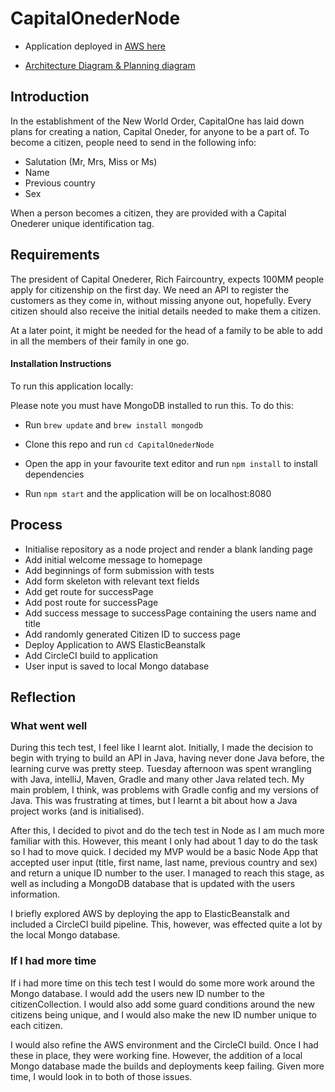 # CapitalOnederNode

* Application deployed in [AWS here](CapitalOneder-dev.eu-west-1.elasticbeanstalk.com)

* [Architecture Diagram & Planning diagram](https://github.com/lewmoore/CapitalOnederNode/public/images/)

## Introduction
In the establishment of the New World Order, CapitalOne has laid down plans for creating a nation, Capital Oneder, for anyone to be a part of. To become a citizen, people need to send in the following info:

* Salutation (Mr, Mrs, Miss or Ms)
* Name
* Previous country
* Sex

When a person becomes a citizen, they are provided with a Capital Onederer unique identification tag.

## Requirements
The president of Capital Onederer, Rich Faircountry, expects 100MM people apply for citizenship on the first day. We need an API to register the customers as they come in, without missing anyone out, hopefully. Every citizen should also receive the initial details needed to make them a citizen.

At a later point, it might be needed for the head of a family to be able to add in all the members of their family in one go.

#### Installation Instructions
To run this application locally:

Please note you must have MongoDB installed to run this. To do this:
* Run `brew update` and `brew install mongodb`

* Clone this repo and run `cd CapitalOnederNode`
* Open the app in your favourite text editor and run `npm install` to install dependencies
* Run `npm start` and the application will be on localhost:8080

## Process
* Initialise repository as a node project and render a blank landing page
* Add initial welcome message to homepage
* Add beginnings of form submission with tests
* Add form skeleton with relevant text fields
* Add get route for successPage
* Add post route for successPage
* Add success message to successPage containing the users name and title
* Add randomly generated Citizen ID to success page
* Deploy Application to AWS ElasticBeanstalk
* Add CircleCI build to application
* User input is saved to local Mongo database

## Reflection

### What went well
During this tech test, I feel like I learnt alot. Initially, I made the decision to begin with trying to build an API in Java, having never done Java before, the learning curve was pretty steep. Tuesday afternoon was spent wrangling with Java, intelliJ, Maven, Gradle and many other Java related tech. My main problem, I think, was problems with Gradle config and my versions of Java. This was frustrating at times, but I learnt a bit about how a Java project works (and is initialised).

After this, I decided to pivot and do the tech test in Node as I am much more familiar with this. However, this meant I only had about 1 day to do the task so I had to move quick. I decided my MVP would be a basic Node App that accepted user input (title, first name, last name, previous country and sex) and return a unique ID number to the user. I managed to reach this stage, as well as including a MongoDB database that is updated with the users information.

I briefly explored AWS by deploying the app to ElasticBeanstalk and included a CircleCI build pipeline. This, however, was effected quite a lot by the local Mongo database.

### If I had more time
If i had more time on this tech test I would do some more work around the Mongo database. I would add the users new ID number to the citizenCollection. I would also add some guard conditions around the new citizens being unique, and I would also make the new ID number unique to each citizen.

I would also refine the AWS environment and the CircleCI build. Once I had these in place, they were working fine. However, the addition of a local Mongo database made the builds and deployments keep failing. Given more time, I would look in to both of those issues.
